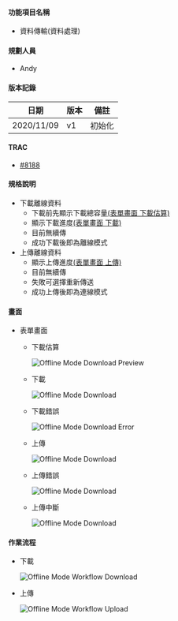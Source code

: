 #### <div id="offline_mode_data_transfer">功能項目名稱</div>
  * 資料傳輸<path>(資料處理)</path>

#### <div id="user">規劃人員</div>
  * Andy

#### <div id="version">版本記錄</div>
  |日期|版本|備註|
  |---|---|---|
  |2020/11/09|v1|初始化|

#### <div id="trac">TRAC</div>
  * [#8188](http://trac.uneec.com/trac/neco/ticket/8188)

#### <div id="specification">規格說明</div>
  * 下載離線資料
    * 下載前先顯示下載總容量[(表單畫面 下載估算)](#data_transfer_download_preview)
    * 顯示下載進度[(表單畫面 下載)](#data_transfer_download)
    * 目前無續傳
    * 成功下載後即為離線模式
  * 上傳離線資料
    * 顯示上傳進度[(表單畫面 上傳)](#data_transfer_upload)
    * 目前無續傳
    * 失敗可選擇重新傳送
    * 成功上傳後即為連線模式

#### <div id="photo">畫面</div>
* 表單畫面
  * <p id=data_transfer_download_preview>下載估算</p>

    ![Offline Mode Download Preview](./image/offlinemodedownloadpreview.png)

  * <p id=data_transfer_download>下載</p>
  
    ![Offline Mode Download](./image/offlinemodedownload.png)

  * 下載錯誤
  
    ![Offline Mode Download Error](./image/offlinemodedownloaderror.png)

  * <p id=data_transfer_upload>上傳</p>
  
    ![Offline Mode Download](./image/offlinemodeupload.png)

  * 上傳錯誤
  
    ![Offline Mode Download](./image/offlinemodeuploaderror.png)
  
  * 上傳中斷
  
    ![Offline Mode Download](./image/offlinemodeuploadinterrupt.png)

#### <div id="workflow">作業流程</div>
  * 下載

    ![Offline Mode Workflow Download](./image/workflow_download.png)
  
  * 上傳

    ![Offline Mode Workflow Upload](./image/workflow_upload.png)

